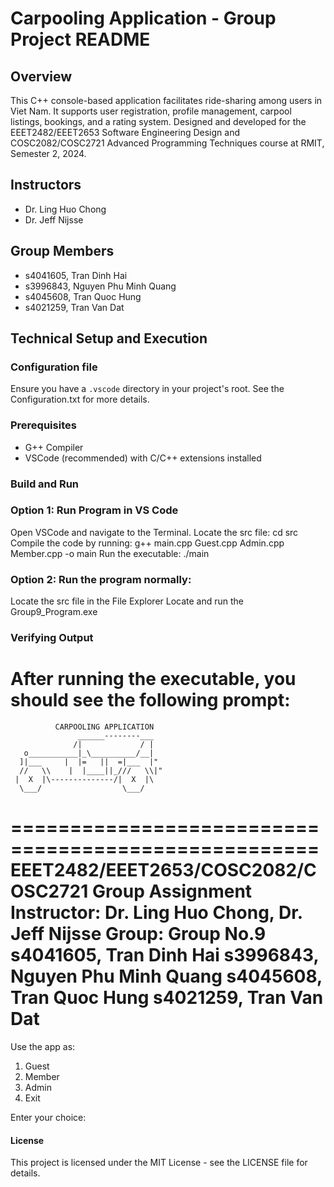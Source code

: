 # Carpooling Application - Group Project README

## Overview
This C++ console-based application facilitates ride-sharing among users in Viet Nam. It supports user registration, profile management, carpool listings, bookings, and a rating system. Designed and developed for the EEET2482/EEET2653 Software Engineering Design and COSC2082/COSC2721 Advanced Programming Techniques course at RMIT, Semester 2, 2024.

## Instructors
- Dr. Ling Huo Chong
- Dr. Jeff Nijsse

## Group Members
- s4041605, Tran Dinh Hai
- s3996843, Nguyen Phu Minh Quang
- s4045608, Tran Quoc Hung
- s4021259, Tran Van Dat

## Technical Setup and Execution

### Configuration file
Ensure you have a `.vscode` directory in your project's root. See the Configuration.txt for more details.

### Prerequisites
- G++ Compiler
- VSCode (recommended) with C/C++ extensions installed

### Build and Run
### Option 1: Run Program in VS Code
Open VSCode and navigate to the Terminal.
Locate the src file: cd src
Compile the code by running: g++ main.cpp Guest.cpp Admin.cpp Member.cpp -o main
Run the executable: ./main

### Option 2: Run the program normally:
Locate the src file in the File Explorer
Locate and run the Group9_Program.exe

### Verifying Output
After running the executable, you should see the following prompt:
====================================================
              CARPOOLING APPLICATION
                   ______--------___
                  /|             / |
       o___________|_\__________/__|
      ]|___     |  |=   ||  =|___  |"
      //   \\    |  |____||_///   \\|"
     |  X  |\--------------/|  X  |\
      \___/                  \___/
====================================================
EEET2482/EEET2653/COSC2082/COSC2721 Group Assignment
Instructor: Dr. Ling Huo Chong, Dr. Jeff Nijsse
Group: Group No.9
s4041605, Tran Dinh Hai
s3996843, Nguyen Phu Minh Quang
s4045608, Tran Quoc Hung
s4021259, Tran Van Dat
=========================================

Use the app as:
1. Guest
2. Member
3. Admin
4. Exit

Enter your choice:

#### License
This project is licensed under the MIT License - see the LICENSE file for details.